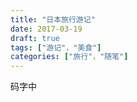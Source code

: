 ```yaml
---
title: "日本旅行游记"
date: 2017-03-19
draft: true
tags: ["游记"，"美食"]
categories: ["旅行"，"随笔"]
---
```


码字中
